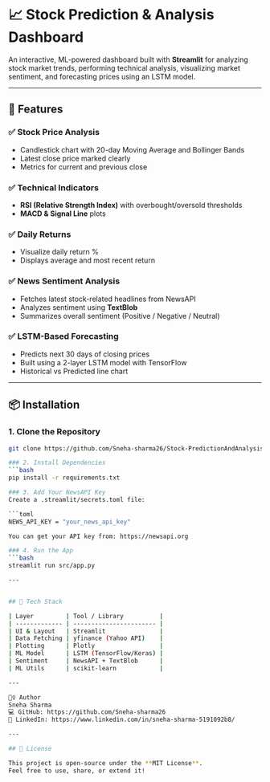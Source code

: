 # 📈 Stock Prediction & Analysis Dashboard

An interactive, ML-powered dashboard built with **Streamlit** for analyzing stock market trends, performing technical analysis, visualizing market sentiment, and forecasting prices using an LSTM model.

---

## 🧠 Features

### ✅ Stock Price Analysis
- Candlestick chart with 20-day Moving Average and Bollinger Bands
- Latest close price marked clearly
- Metrics for current and previous close

### ✅ Technical Indicators
- **RSI (Relative Strength Index)** with overbought/oversold thresholds
- **MACD & Signal Line** plots

### ✅ Daily Returns
- Visualize daily return %
- Displays average and most recent return

### ✅ News Sentiment Analysis
- Fetches latest stock-related headlines from NewsAPI
- Analyzes sentiment using **TextBlob**
- Summarizes overall sentiment (Positive / Negative / Neutral)

### ✅ LSTM-Based Forecasting
- Predicts next 30 days of closing prices
- Built using a 2-layer LSTM model with TensorFlow
- Historical vs Predicted line chart

---

## 📦 Installation

### 1. Clone the Repository
```bash
git clone https://github.com/Sneha-sharma26/Stock-PredictionAndAnalysis-Dashboard.git

### 2. Install Dependencies
```bash
pip install -r requirements.txt

### 3. Add Your NewsAPI Key
Create a .streamlit/secrets.toml file:

```toml
NEWS_API_KEY = "your_news_api_key"

You can get your API key from: https://newsapi.org

### 4. Run the App
```bash
streamlit run src/app.py

---


## 🧰 Tech Stack

| Layer         | Tool / Library          |
| ------------- | ----------------------- |
| UI & Layout   | Streamlit               |
| Data Fetching | yfinance (Yahoo API)    |
| Plotting      | Plotly                  |
| ML Model      | LSTM (TensorFlow/Keras) |
| Sentiment     | NewsAPI + TextBlob      |
| ML Utils      | scikit-learn            |

---

🙋‍♀️ Author
Sneha Sharma
💻 GitHub: https://github.com/Sneha-sharma26
🔗 LinkedIn: https://www.linkedin.com/in/sneha-sharma-5191092b8/

---

## 📃 License

This project is open-source under the **MIT License**.  
Feel free to use, share, or extend it!